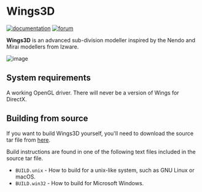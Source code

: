 # Wings3D

[![documentation](https://img.shields.io/badge/documentation-open-blue)](http://www.wings3d.com) [![forum](https://img.shields.io/badge/forum-open-red)](http://www.wings3d.com/forum/)

**Wings3D** is an advanced sub-division modeller inspired by the Nendo and Mirai modellers from Izware.

![image](https://user-images.githubusercontent.com/42812113/150469439-21903b77-dcbd-4726-b5e7-49c4121ede25.png)

## System requirements

A working OpenGL driver. There will never be a version of Wings for DirectX.

## Building from source

If you want to build Wings3D yourself, you'll need to download the source tar file from [here](http://www.wings3d.com).

Build instructions are found in one of the following text files included in the source tar file.

- `BUILD.unix` - How to build for a unix-like system, such as GNU Linux or macOS.
- `BUILD.win32`	- How to build for Microsoft Windows.
